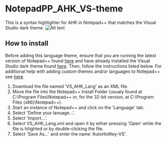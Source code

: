 # NotepadPP_AHK_VS-theme
This is a syntax highlighter for AHK in Notepad++ that matches the Visual Studio dark theme.
![Alt text](https://github.com/GHC-0/NotepadPP_AHK_VS-theme/blob/master/ScreenShot.png)

## How to install
Before adding this language theme, ensure that you are running the latest version of Notepad++ found [here](https://notepad-plus-plus.org/download/v7.5.5.html "Notepad++ downloads page") and have already installed the Visual Studio dark theme found [here](https://github.com/Nidre/VS2015-Dark-Npp "VS2015-dark-Npp repository"). Then, follow the instructions listed below. For additional help with adding custom themes and/or languages to Notepad++ see [here](http://docs.notepad-plus-plus.org/index.php/User_Defined_Language_Files "Notepad++ Wiki").
  1. Download the file named 'VS_AHK_Lang' as an XML file.
  2. Move the file into the Notepad++ Install Folder (usualy found at C:\Program Files\Notepad++ or, for the 32-bit version, at C:\Program Files (x86)\Notepad++).
  3. Start an instance of Notepad++ and click on the 'Language' tab.
  4. Select 'Define your lanuage...'.
  5. Select 'Import...'.
  6. Select VS_AHK_Lang.xml and open it by either pressing 'Open' while the file is hilighted or by double-clicking the file.
  7. Select 'Save As...' and enter the name 'AutoHotKey-VS'.

